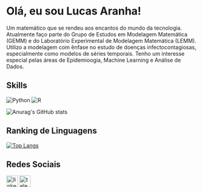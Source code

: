 # Olá, eu sou Lucas Aranha!

Um matemático que se rendeu aos encantos do mundo da tecnologia. Atualmente faço parte do Grupo de Estudos em Modelagem Matemática (GEMM) e do Laboratório Experimental de Modelagem Matemática (LEMM). Utilizo a modelagem com ênfase no estudo de doenças infectocontagiosas, especialmente como modelos de séries temporais. Tenho um interesse especial pelas áreas de Epidemioogia, Machine Learning e Análise de Dados.

## Skills

![Python](https://img.shields.io/badge/Python-FFD43B?style=for-the-badge&logo=python&logoColor=blue)
![R](https://img.shields.io/badge/R-276DC3?style=for-the-badge&logo=r&logoColor=white)

![Anurag's GitHub stats](https://github-readme-stats.vercel.app/api?username=lucas-aranha&show_icons=true&theme=outrun)

## Ranking de Linguagens 

[![Top Langs](https://github-readme-stats.vercel.app/api/top-langs/?username=lucas-aranha&layout=compact&show_icons=true&theme=outrun)](https://github.com/lucas-aranha/github-readme-stats)

## Redes Sociais

[<img src='https://img.shields.io/badge/LinkedIn-0077B5?style=for-the-badge&logo=linkedin&logoColor=white' alt='linkedin' height='30'>](https://www.linkedin.com/in/lucas-aranha-035a73215/)
[<img src='https://img.shields.io/badge/Telegram-2CA5E0?style=for-the-badge&logo=telegram&logoColor=white' alt='telegram' height='30'>](https://t.me/L_Aranha)
